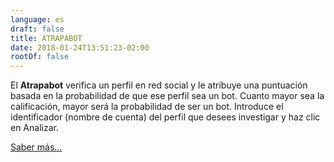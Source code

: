 ```yaml
---
language: es
draft: false
title: ATRAPABOT
date: 2018-01-24T13:51:23-02:00
rootOf: false
---
```

El **Atrapabot** verifica un perfil en red social y le atribuye una puntuación basada en la probabilidad de que ese perfil sea un bot. Cuanto mayor sea la calificación, mayor será la probabilidad de ser un bot. Introduce el identificador (nombre de cuenta) del perfil que desees investigar y haz clic en Analizar.

[Saber más...](/faq/)